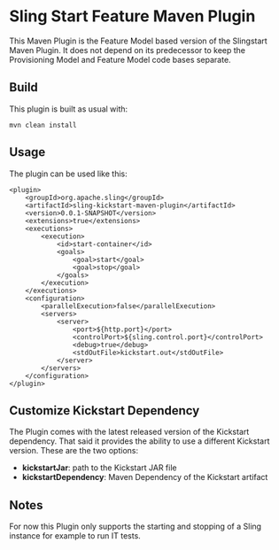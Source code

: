 # Sling Start Feature Maven Plugin

This Maven Plugin is the Feature Model based version of the Slingstart
Maven Plugin. It does not depend on its predecessor to keep the Provisioning Model
and Feature Model code bases separate.

## Build

This plugin is built as usual with:
```
mvn clean install
```

## Usage

The plugin can be used like this:
```
<plugin>
    <groupId>org.apache.sling</groupId>
    <artifactId>sling-kickstart-maven-plugin</artifactId>
    <version>0.0.1-SNAPSHOT</version>
    <extensions>true</extensions>
    <executions>
        <execution>
            <id>start-container</id>
            <goals>
                <goal>start</goal>
                <goal>stop</goal>
            </goals>
        </execution>
    </executions>
    <configuration>
        <parallelExecution>false</parallelExecution>
        <servers>
            <server>
                <port>${http.port}</port>
                <controlPort>${sling.control.port}</controlPort>
                <debug>true</debug>
                <stdOutFile>kickstart.out</stdOutFile>
            </server>
        </servers>
    </configuration>
</plugin>
```

## Customize Kickstart Dependency

The Plugin comes with the latest released version of the Kickstart dependency.
That said it provides the ability to use a different Kickstart version. These
are the two options:

* **kickstartJar**: path to the Kickstart JAR file
* **kickstartDependency**: Maven Dependency of the Kickstart artifact

## Notes

For now this Plugin only supports the starting and stopping of a Sling
instance for example to run IT tests.

